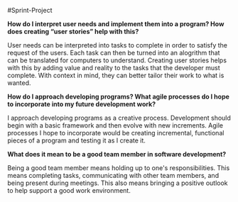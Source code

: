 #Sprint-Project

**How do I interpret user needs and implement them into a program? How does creating “user stories” help with this?**

User needs can be interpreted into tasks to complete in order to satisfy the request of the users. Each task can then be turned into an alogrithm that can be translated for computers to understand. Creating user stories helps with this by adding value and reality to the tasks that the developer must complete. With context in mind, they can better tailor their work to what is wanted.

**How do I approach developing programs? What agile processes do I hope to incorporate into my future development work?**

I approach developing programs as a creative process. Development should begin with a basic framework and then evolve with new increments. Agile processes I hope to incorporate would be creating incremental, functional pieces of a program and testing it as I create it.

**What does it mean to be a good team member in software development?**

Being a good team member means holding up to one's responsibilities. This means completing tasks, communicating with other team members, and being present during meetings. This also means bringing a positive outlook to help support a good work environment.

